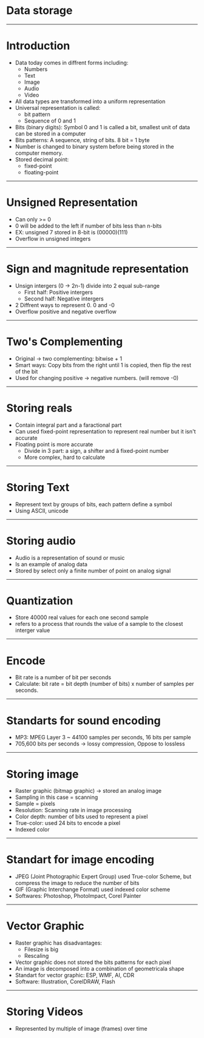 # Data storage

----
# Introduction
* Data today comes in diffrent forms including:
   * Numbers
   * Text
   * Image
   * Audio
   * Video
* All data types are transformed into a uniform representation
* Universal representation is called: 
   * bit pattern
   * Sequence of 0 and 1
* Bits \(binary digits\): Symbol 0 and 1 is called a bit, smallest unit of data can be stored in a computer
* Bits patterns: A sequence, string of bits. 8 bit = 1 byte
* Number is changed to binary system before being stored in the computer memory.
* Stored decimal point:
   * fixed-point
   * floating-point

----
# Unsigned Representation
* Can only >= 0
* 0 will be added to the left if number of bits less than n-bits
* EX: unsigned 7 stored in 8-bit is \(00000\)\(111\)
* Overflow in unsigned integers

----
# Sign and magnitude representation
* Unsign intergers \(0 -> 2n-1\) divide into 2 equal sub-range
   * First half: Positive intergers
   * Second half: Negative intergers
* 2 Diffrent ways to represent 0. 0 and -0
* Overflow positive and negative overflow

----
# Two's Complementing
* Original -> two complementing: bitwise + 1
* Smart ways: Copy bits from the right until 1 is copied, then flip the rest of the bit
* Used for changing positive -> negative numbers. \(will remove -0\)

----
# Storing reals
* Contain integral part and a faractional part
* Can used fixed-point representation to represent real number but it isn't accurate
* Floating point is more accurate
   * Divide in 3 part: a sign, a shifter and â fixed-point number
   * More complex, hard to calculate

----
# Storing Text
* Represent text by groups of bits, each pattern define a symbol
* Using ASCII, unicode

----
# Storing audio
* Audio is a representation of sound or music
* Is an example of analog data
* Stored by select only a finite number of point on analog signal

----
# Quantization
* Store 40000 real values for each one second sample
* refers to a process that rounds the value of a sample to the closest interger value

----
# Encode
* Bit rate is a number of bit per seconds
* Calculate: bit rate = bit depth \(number of bits\) x number of samples per seconds.

----
# Standarts for sound encoding
* MP3: MPEG Layer 3 ~ 44100 samples per seconds, 16 bits per sample
* 705,600 bits per seconds -> lossy compression, Oppose to lossless

----
# Storing image
* Raster graphic \(bitmap graphic\) -> stored an analog image
* Sampling in this case = scanning
* Sample = pixels
* Resolution: Scanning rate in image processing
* Color depth: number of bits used to represent a pixel
* True-color: used 24 bits to encode a pixel
* Indexed color

----
# Standart for image encoding
* JPEG \(Joint Photographic Expert Group\) used True-color Scheme, but compress the image to reduce the number of bits
* GIF \(Graphic Interchange Format\) used indexed color scheme
* Softwares: Photoshop, PhotoImpact, Corel Painter

----
# Vector Graphic
* Raster graphic has disadvantages:
   * Filesize is big
   * Rescaling
* Vector graphic does not stored the bits patterns for each pixel
* An image is decomposed into a combination of geometricala shape
* Standart for vector graphic: ESP, WMF, AI, CDR
* Software: Illustration, CorelDRAW, Flash

----
# Storing Videos
* Represented by multiple of image \(frames\) over time
